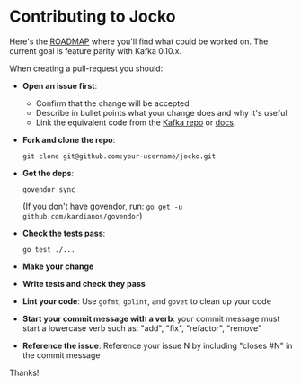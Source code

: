 # Contributing to Jocko

Here's the [ROADMAP](https://github.com/travisjeffery/jocko/issues/1) where you'll find what could be worked on. The current goal is feature parity with Kafka 0.10.x.

When creating a pull-request you should:

- **Open an issue first**: 
    - Confirm that the change will be accepted
    - Describe in bullet points what your change does and why it's useful
    - Link the equivalent code from the [Kafka repo](https://github.com/apache/kafka) or [docs](https://kafka.apache.org/documentation).
- **Fork and clone the repo**:
    ```
    git clone git@github.com:your-username/jocko.git
    ```

- **Get the deps**:
    ```
    govendor sync
    ``` 
    (If you don't have govendor, run: `go get -u github.com/kardianos/govendor`)

- **Check the tests pass**:
    ```
    go test ./...
    ```

- **Make your change**
- **Write tests and check they pass**
- **Lint your code**: Use `gofmt`, `golint`, and `govet` to clean up your code
- **Start your commit message with a verb**: your commit message must start a lowercase verb such as: "add", "fix", "refactor", "remove"
- **Reference the issue**: Reference your issue N by including "closes #N" in the commit message


Thanks!
